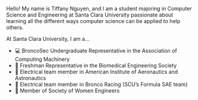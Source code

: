 Hello!  My name is Tiffany Nguyen, and I am a student majoring in Computer Science and Engineering at Santa Clara University passionate about learning all the different ways computer science can be applied to help others.

At Santa Clara University, I am a...
- 💻 BroncoSec Undergraduate Representative in the Association of Computing Machinery
- 🧬 Freshman Representative in the Biomedical Engineering Society
- 🚀 Electrical team member in American Institute of Aeronautics and Astronautics
- 🚗 Electrical team member in Bronco Racing (SCU’s Formula SAE team)
- 🥼 Member of Society of Women Engineers

